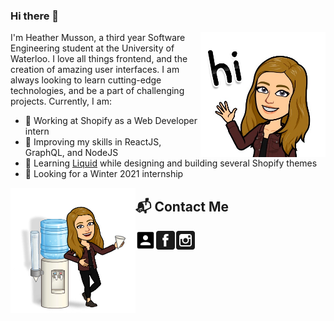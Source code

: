 ### Hi there 👋

<a href="https://heathermusson.com/"><img src="https://github.com/heathermusson/heathermusson/raw/master/assets/hi.JPG" align="right" height="200" /></a>

I'm Heather Musson, a third year Software Engineering student at the University of Waterloo. I love all things frontend, and the creation of amazing user interfaces. I am always looking to learn cutting-edge technologies, and be a part of challenging projects. Currently, I am:

- 🏢 Working at Shopify as a Web Developer intern
- 📔 Improving my skills in ReactJS, GraphQL, and NodeJS
- 🎨 Learning <a href="https://shopify.github.io/liquid/">Liquid</a> while designing and building several Shopify themes
- 👀 Looking for a Winter 2021 internship

<img src="https://github.com/heathermusson/heathermusson/raw/master/assets/water.jpeg" align="left" height="200" />

## 📬 Contact Me

<a href="heathermusson.com">
	<img width="32" align="left"
		 alt="Portfolio"
		 src="https://github.com/heathermusson/heathermusson/raw/master/icons/email.svg">
</a>
<a href="https://www.linkedin.com/in/heather-m-004517122/">
	<img width="32" align="left"
		 alt="Linkedin"
		 src="https://github.com/heathermusson/heathermusson/raw/master/icons/facebook.svg">
</a>
<a href="https://www.instagram.com/heather_musson/">
	<img width="32" align="left"
		 alt="Instagram"
		 src="https://github.com/heathermusson/heathermusson/raw/master/icons/instagram.svg">
</a>

<!--
**heathermusson/heathermusson** is a ✨ _special_ ✨ repository because its `README.md` (this file) appears on your GitHub profile.

Here are some ideas to get you started:

- 🔭 I’m currently working on ...
- 🌱 I’m currently learning ...
- 👯 I’m looking to collaborate on ...
- 🤔 I’m looking for help with ...
- 💬 Ask me about ...
- 📫 How to reach me: ...
- 😄 Pronouns: ...
- ⚡ Fun fact: ...
-->

<!-- 
Ideas:
- https://github.com/brpaz
- https://dev.to/waylonwalker/what-s-on-your-github-profile-40p3
-->
